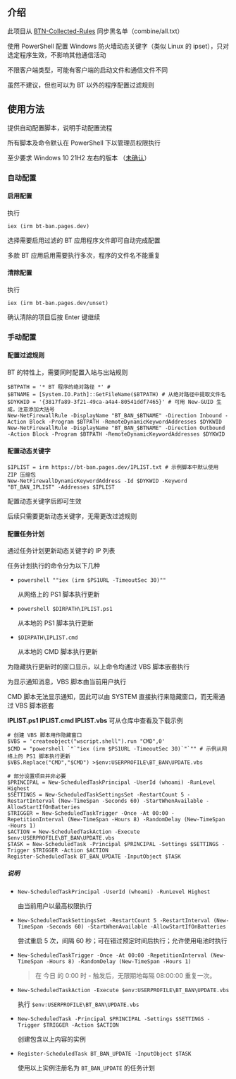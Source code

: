 ## 介绍
此项目从 [BTN-Collected-Rules](https://github.com/PBH-BTN/BTN-Collected-Rules) 同步黑名单（combine/all.txt）

使用 PowerShell 配置 Windows 防火墙动态关键字（类似 Linux 的 ipset），只对选定程序生效，不影响其他通信活动

不限客户端类型，可能有客户端的启动文件和通信文件不同

虽然不建议，但也可以为 BT 以外的程序配置过滤规则


## 使用方法

提供自动配置脚本，说明手动配置流程

所有脚本及命令默认在 PowerShell 下以管理员权限执行

至少要求 Windows 10 21H2 左右的版本 （[未确认](https://github.com/MicrosoftDocs/windows-powershell-docs/blob/main/docset/winserver2022-ps/netsecurity/Get-NetFirewallDynamicKeywordAddress.md)）

### 自动配置

#### 启用配置

执行

`iex (irm bt-ban.pages.dev)`

选择需要启用过滤的 BT 应用程序文件即可自动完成配置

多款 BT 应用启用需要执行多次，程序的文件名不能重复

#### 清除配置

执行

`iex (irm bt-ban.pages.dev/unset)`

确认清除的项目后按 Enter 键继续

### 手动配置

#### 配置过滤规则

BT 的特性上，需要同时配置入站与出站规则

```
$BTPATH = '* BT 程序的绝对路径 *' # 
$BTNAME = [System.IO.Path]::GetFileName($BTPATH) # 从绝对路径中提取文件名
$DYKWID = '{3817fa89-3f21-49ca-a4a4-80541ddf7465}' # 可用 New-GUID 生成，注意添加大括号
New-NetFirewallRule -DisplayName "BT_BAN_$BTNAME" -Direction Inbound -Action Block -Program $BTPATH -RemoteDynamicKeywordAddresses $DYKWID
New-NetFirewallRule -DisplayName "BT_BAN_$BTNAME" -Direction Outbound -Action Block -Program $BTPATH -RemoteDynamicKeywordAddresses $DYKWID
```

#### 配置动态关键字

```
$IPLIST = irm https://bt-ban.pages.dev/IPLIST.txt # 示例脚本中默认使用 ZIP 压缩包
New-NetFirewallDynamicKeywordAddress -Id $DYKWID -Keyword "BT_BAN_IPLIST" -Addresses $IPLIST
```

配置动态关键字后即可生效

后续只需要更新动态关键字，无需更改过滤规则

#### 配置任务计划

通过任务计划更新动态关键字的 IP 列表

任务计划执行的命令分为以下几种

- `powershell ""iex (irm $PS1URL -TimeoutSec 30)""`

    从网络上的 PS1 脚本执行更新
  
- `powershell $DIRPATH\IPLIST.ps1`

   从本地的 PS1 脚本执行更新

- `$DIRPATH\IPLIST.cmd`

    从本地的 CMD 脚本执行更新

为隐藏执行更新时的窗口显示，以上命令均通过 VBS 脚本嵌套执行

为显示通知消息，VBS 脚本由当前用户执行

CMD 脚本无法显示通知，因此可以由 SYSTEM 直接执行来隐藏窗口，而无需通过 VBS 脚本嵌套

**IPLIST.ps1 IPLIST.cmd IPLIST.vbs** 可从仓库中查看及下载示例

```
# 创建 VBS 脚本用作隐藏窗口
$VBS = 'createobject("wscript.shell").run "CMD",0'
$CMD = "powershell `"`"iex (irm $PS1URL -TimeoutSec 30)`"`"" # 示例从网络上的 PS1 脚本执行更新
$VBS.Replace("CMD","$CMD") >$env:USERPROFILE\BT_BAN\UPDATE.vbs

# 部分设置项目并非必要
$PRINCIPAL = New-ScheduledTaskPrincipal -UserId (whoami) -RunLevel Highest
$SETTINGS = New-ScheduledTaskSettingsSet -RestartCount 5 -RestartInterval (New-TimeSpan -Seconds 60) -StartWhenAvailable -AllowStartIfOnBatteries
$TRIGGER = New-ScheduledTaskTrigger -Once -At 00:00 -RepetitionInterval (New-TimeSpan -Hours 8) -RandomDelay (New-TimeSpan -Hours 1)
$ACTION = New-ScheduledTaskAction -Execute $env:USERPROFILE\BT_BAN\UPDATE.vbs
$TASK = New-ScheduledTask -Principal $PRINCIPAL -Settings $SETTINGS -Trigger $TRIGGER -Action $ACTION
Register-ScheduledTask BT_BAN_UPDATE -InputObject $TASK
```

##### 说明

- `New-ScheduledTaskPrincipal -UserId (whoami) -RunLevel Highest`

    由当前用户以最高权限执行

- `New-ScheduledTaskSettingsSet -RestartCount 5 -RestartInterval (New-TimeSpan -Seconds 60) -StartWhenAvailable -AllowStartIfOnBatteries`

    尝试重启 5 次，间隔 60 秒；可在错过预定时间后执行；允许使用电池时执行

- `New-ScheduledTaskTrigger -Once -At 00:00 -RepetitionInterval (New-TimeSpan -Hours 8) -RandomDelay (New-TimeSpan -Hours 1)`

    > 在 今日 的 0:00 时 - 触发后，无限期地每隔 08:00:00 重复一次。

- `New-ScheduledTaskAction -Execute $env:USERPROFILE\BT_BAN\UPDATE.vbs`

    执行 `$env:USERPROFILE\BT_BAN\UPDATE.vbs`

- `New-ScheduledTask -Principal $PRINCIPAL -Settings $SETTINGS -Trigger $TRIGGER -Action $ACTION`

    创建包含以上内容的实例

- `Register-ScheduledTask BT_BAN_UPDATE -InputObject $TASK`

    使用以上实例注册名为 `BT_BAN_UPDATE` 的任务计划
